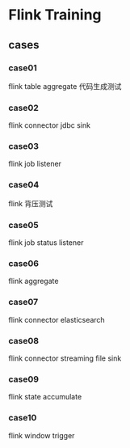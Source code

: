 # Flink Training 

## cases

### case01
flink table aggregate 代码生成测试

### case02
flink connector jdbc sink

### case03
flink job listener

### case04
flink 背压测试

### case05
flink job status listener

### case06
flink aggregate

### case07
flink connector elasticsearch

### case08
flink connector streaming file sink

### case09
flink state accumulate 

### case10
flink window trigger



